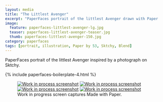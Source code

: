 ```yaml
---
layout: media
title: "The Littlest Avenger"
excerpt: "PaperFaces portrait of the littlest Avenger drawn with Paper by 53 on an iPad."
image: 
  feature: paperfaces-littlest-avenger-lg.jpg
  teaser: paperfaces-littlest-avenger-teaser.jpg
  thumb: paperfaces-littlest-avenger-150.jpg
category: paperfaces
tags: [portrait, illustration, Paper by 53, Sktchy, Blend]
---
```


PaperFaces portrait of the littlest Avenger inspired by a photograph on Sktchy.

{% include paperfaces-boilerplate-4.html %}

<figure class="third">
  <a href="{{ site.url }}/images/paperfaces-littlest-avenger-process-1-lg.jpg"><img src="{{ site.url }}/images/paperfaces-littlest-avenger-process-1-600.jpg" alt="Work in process screenshot"></a>
  <a href="{{ site.url }}/images/paperfaces-littlest-avenger-process-2-lg.jpg"><img src="{{ site.url }}/images/paperfaces-littlest-avenger-process-2-600.jpg" alt="Work in process screenshot"></a>
  <a href="{{ site.url }}/images/paperfaces-littlest-avenger-process-3-lg.jpg"><img src="{{ site.url }}/images/paperfaces-littlest-avenger-process-3-600.jpg" alt="Work in process screenshot"></a>
  <a href="{{ site.url }}/images/paperfaces-littlest-avenger-process-4-lg.jpg"><img src="{{ site.url }}/images/paperfaces-littlest-avenger-process-4-600.jpg" alt="Work in process screenshot"></a>
  <figcaption>Work in progress screen captures Made with Paper.</figcaption>
</figure>